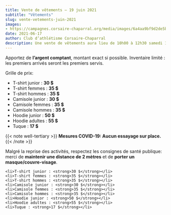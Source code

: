```yaml
---
title: Vente de vêtements – 19 juin 2021
subtitle: "Vêtements"
slug: vente-vetements-juin-2021
images:
- https://campagnes.corsaire-chaparral.org/media/images/6a4aa9bf9d2de5b690a3dcc8e7c80342.jpeg
date: 2021-06-17
author: Club d’athlétisme Corsaire-Chaparral
description: Une vente de vêtements aura lieu de 10h00 à 12h30 samedi 19 juin 2021.
---
```


Apportez de **l’argent comptant**, montant exact si possible.
Inventaire limité : les premiers arrivés seront les premiers servis.

Grille de prix:

- T-shirt junior : **30 $**
- T-shirt femmes : **35 $**
- T-shirt hommes : **35 $**
- Camisole junior : **30 $**
- Camisole femmes : **35 $**
- Camisole hommes : **35 $**
- Hoodie junior : **50 $**
- Hoodie adultes : **55 $**
- Tuque : **17 $**

{{< note well-tertiary >}}
**Mesures COVID-19: Aucun essayage sur place.**
{{< /note >}}

Malgré la reprise des activités, respectez les consignes de santé publique:
merci de **maintenir une distance de 2 mètres** et de **porter un masque/couvre-visage**.


    <li>T-shirt junior : <strong>30 $</strong></li>
    <li>T-shirt femmes : <strong>35 $</strong></li>
    <li>T-shirt hommes : <strong>35 $</strong></li>
    <li>Camisole junior : <strong>30 $</strong></li>
    <li>Camisole femmes : <strong>35 $</strong></li>
    <li>Camisole hommes : <strong>35 $</strong></li>
    <li>Hoodie junior : <strong>50 $</strong></li>
    <li>Hoodie adultes : <strong>55 $</strong></li>
    <li>Tuque : <strong>17 $</strong></li>